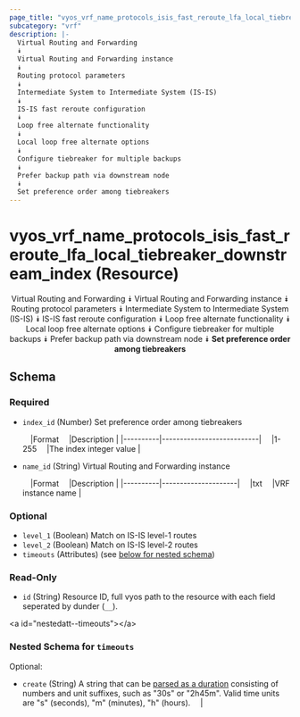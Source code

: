 ```yaml
---
page_title: "vyos_vrf_name_protocols_isis_fast_reroute_lfa_local_tiebreaker_downstream_index Resource - terraform-provider-vyos"
subcategory: "vrf"
description: |-
  Virtual Routing and Forwarding
  ⯯
  Virtual Routing and Forwarding instance
  ⯯
  Routing protocol parameters
  ⯯
  Intermediate System to Intermediate System (IS-IS)
  ⯯
  IS-IS fast reroute configuration
  ⯯
  Loop free alternate functionality
  ⯯
  Local loop free alternate options
  ⯯
  Configure tiebreaker for multiple backups
  ⯯
  Prefer backup path via downstream node
  ⯯
  Set preference order among tiebreakers
---
```


# vyos_vrf_name_protocols_isis_fast_reroute_lfa_local_tiebreaker_downstream_index (Resource)
<center>

Virtual Routing and Forwarding
⯯
Virtual Routing and Forwarding instance
⯯
Routing protocol parameters
⯯
Intermediate System to Intermediate System (IS-IS)
⯯
IS-IS fast reroute configuration
⯯
Loop free alternate functionality
⯯
Local loop free alternate options
⯯
Configure tiebreaker for multiple backups
⯯
Prefer backup path via downstream node
⯯
**Set preference order among tiebreakers**


</center>

## Schema

### Required

- `index_id` (Number) Set preference order among tiebreakers

    &emsp;|Format  &emsp;|Description              |
    |----------|---------------------------|
    &emsp;|1-255   &emsp;|The index integer value  |
- `name_id` (String) Virtual Routing and Forwarding instance

    &emsp;|Format  &emsp;|Description        |
    |----------|---------------------|
    &emsp;|txt     &emsp;|VRF instance name  |

### Optional

- `level_1` (Boolean) Match on IS-IS level-1 routes
- `level_2` (Boolean) Match on IS-IS level-2 routes
- `timeouts` (Attributes) (see [below for nested schema](#nestedatt--timeouts))

### Read-Only

- `id` (String) Resource ID, full vyos path to the resource with each field seperated by dunder (`__`).

&lt;a id=&#34;nestedatt--timeouts&#34;&gt;&lt;/a&gt;
### Nested Schema for `timeouts`

Optional:

- `create` (String) A string that can be [parsed as a duration](https://pkg.go.dev/time#ParseDuration) consisting of numbers and unit suffixes, such as &#34;30s&#34; or &#34;2h45m&#34;. Valid time units are &#34;s&#34; (seconds), &#34;m&#34; (minutes), &#34;h&#34; (hours).  &emsp;|
